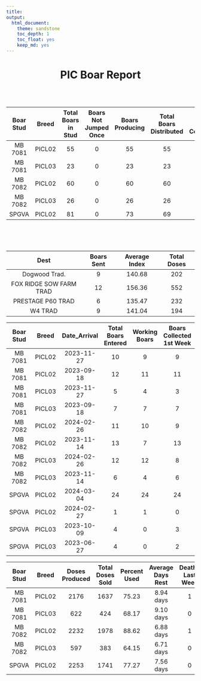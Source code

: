 ```yaml
---
title:
output: 
  html_document: 
    theme: sandstone
    toc_depth: 1
    toc_float: yes
    keep_md: yes
---
```

<style type="text/css">
.main-container {
  max-width: 1800px;
  margin-left: 0px;
  margin-right: 0px
}
</style>

<h1><center>PIC Boar Report</h1>
<br>
<br>


<table class="table" style="font-size: 16px; width: auto !important; margin-left: auto; margin-right: auto;">
 <thead>
  <tr>
   <th style="text-align:center;"> Boar Stud </th>
   <th style="text-align:center;"> Breed </th>
   <th style="text-align:center;"> Total Boars in Stud </th>
   <th style="text-align:center;"> Boars Not Jumped Once </th>
   <th style="text-align:center;"> Boars Producing </th>
   <th style="text-align:center;"> Total Boars Distributed </th>
   <th style="text-align:center;"> Doses Per Collection </th>
   <th style="text-align:center;"> 3 Week Average Boars Distributed </th>
   <th style="text-align:center;"> 3 Week Trashed Collections </th>
   <th style="text-align:center;"> Trash Rate </th>
   <th style="text-align:center;"> Minimum Index of Incoming Boars </th>
   <th style="text-align:center;"> Non-Genetic Removals </th>
  </tr>
 </thead>
<tbody>
  <tr>
   <td style="text-align:center;"> MB 7081 </td>
   <td style="text-align:center;"> PICL02 </td>
   <td style="text-align:center;"> 55 </td>
   <td style="text-align:center;"> 0 </td>
   <td style="text-align:center;"> 55 </td>
   <td style="text-align:center;"> 55 </td>
   <td style="text-align:center;"> 42.92 </td>
   <td style="text-align:center;"> 39.00 </td>
   <td style="text-align:center;"> 0.67 </td>
   <td style="text-align:center;"> 1.42 </td>
   <td style="text-align:center;"> 136.82 </td>
   <td style="text-align:center;"> 0 </td>
  </tr>
  <tr>
   <td style="text-align:center;"> MB 7081 </td>
   <td style="text-align:center;"> PICL03 </td>
   <td style="text-align:center;"> 23 </td>
   <td style="text-align:center;"> 0 </td>
   <td style="text-align:center;"> 23 </td>
   <td style="text-align:center;"> 23 </td>
   <td style="text-align:center;"> 36.36 </td>
   <td style="text-align:center;"> 16.33 </td>
   <td style="text-align:center;"> 0.00 </td>
   <td style="text-align:center;"> 0.00 </td>
   <td style="text-align:center;"> 131.40 </td>
   <td style="text-align:center;"> 2 </td>
  </tr>
  <tr>
   <td style="text-align:center;"> MB 7082 </td>
   <td style="text-align:center;"> PICL02 </td>
   <td style="text-align:center;"> 60 </td>
   <td style="text-align:center;"> 0 </td>
   <td style="text-align:center;"> 60 </td>
   <td style="text-align:center;"> 60 </td>
   <td style="text-align:center;"> 41.50 </td>
   <td style="text-align:center;"> 43.67 </td>
   <td style="text-align:center;"> 0.33 </td>
   <td style="text-align:center;"> 0.53 </td>
   <td style="text-align:center;"> 135.27 </td>
   <td style="text-align:center;"> 0 </td>
  </tr>
  <tr>
   <td style="text-align:center;"> MB 7082 </td>
   <td style="text-align:center;"> PICL03 </td>
   <td style="text-align:center;"> 26 </td>
   <td style="text-align:center;"> 0 </td>
   <td style="text-align:center;"> 26 </td>
   <td style="text-align:center;"> 26 </td>
   <td style="text-align:center;"> 35.69 </td>
   <td style="text-align:center;"> 17.33 </td>
   <td style="text-align:center;"> 1.33 </td>
   <td style="text-align:center;"> 5.19 </td>
   <td style="text-align:center;"> 143.80 </td>
   <td style="text-align:center;"> 0 </td>
  </tr>
  <tr>
   <td style="text-align:center;"> SPGVA </td>
   <td style="text-align:center;"> PICL02 </td>
   <td style="text-align:center;"> 81 </td>
   <td style="text-align:center;"> 0 </td>
   <td style="text-align:center;"> 73 </td>
   <td style="text-align:center;"> 69 </td>
   <td style="text-align:center;"> 40.37 </td>
   <td style="text-align:center;"> 52.67 </td>
   <td style="text-align:center;"> 16.00 </td>
   <td style="text-align:center;"> 20.25 </td>
   <td style="text-align:center;"> 127.38 </td>
   <td style="text-align:center;"> 0 </td>
  </tr>
</tbody>
</table>

<br>
<br>
<br>

<table class="table" style="font-size: 16px; width: auto !important; margin-left: auto; margin-right: auto;">
 <thead>
  <tr>
   <th style="text-align:center;"> Dest </th>
   <th style="text-align:center;"> Boars Sent </th>
   <th style="text-align:center;"> Average Index </th>
   <th style="text-align:center;"> Total Doses </th>
  </tr>
 </thead>
<tbody>
  <tr>
   <td style="text-align:center;"> Dogwood Trad. </td>
   <td style="text-align:center;"> 9 </td>
   <td style="text-align:center;"> 140.68 </td>
   <td style="text-align:center;"> 202 </td>
  </tr>
  <tr>
   <td style="text-align:center;"> FOX RIDGE SOW FARM TRAD </td>
   <td style="text-align:center;"> 12 </td>
   <td style="text-align:center;"> 156.36 </td>
   <td style="text-align:center;"> 552 </td>
  </tr>
  <tr>
   <td style="text-align:center;"> PRESTAGE P60 TRAD </td>
   <td style="text-align:center;"> 6 </td>
   <td style="text-align:center;"> 135.47 </td>
   <td style="text-align:center;"> 232 </td>
  </tr>
  <tr>
   <td style="text-align:center;"> W4 TRAD </td>
   <td style="text-align:center;"> 9 </td>
   <td style="text-align:center;"> 141.04 </td>
   <td style="text-align:center;"> 194 </td>
  </tr>
</tbody>
</table>




<table class="table" style="font-size: 16px; width: auto !important; margin-left: auto; margin-right: auto;">
 <thead>
  <tr>
   <th style="text-align:center;"> Boar Stud </th>
   <th style="text-align:center;"> Breed </th>
   <th style="text-align:center;"> Date_Arrival </th>
   <th style="text-align:center;"> Total Boars Entered </th>
   <th style="text-align:center;"> Working Boars </th>
   <th style="text-align:center;"> Boars Collected 1st Week </th>
   <th style="text-align:center;"> Percent Trained </th>
  </tr>
 </thead>
<tbody>
  <tr>
   <td style="text-align:center;"> MB 7081 </td>
   <td style="text-align:center;"> PICL02 </td>
   <td style="text-align:center;"> 2023-11-27 </td>
   <td style="text-align:center;"> 10 </td>
   <td style="text-align:center;"> 9 </td>
   <td style="text-align:center;"> 9 </td>
   <td style="text-align:center;"> 90.00 </td>
  </tr>
  <tr>
   <td style="text-align:center;"> MB 7081 </td>
   <td style="text-align:center;"> PICL02 </td>
   <td style="text-align:center;"> 2023-09-18 </td>
   <td style="text-align:center;"> 12 </td>
   <td style="text-align:center;"> 11 </td>
   <td style="text-align:center;"> 11 </td>
   <td style="text-align:center;"> 91.67 </td>
  </tr>
  <tr>
   <td style="text-align:center;"> MB 7081 </td>
   <td style="text-align:center;"> PICL03 </td>
   <td style="text-align:center;"> 2023-11-27 </td>
   <td style="text-align:center;"> 5 </td>
   <td style="text-align:center;"> 4 </td>
   <td style="text-align:center;"> 3 </td>
   <td style="text-align:center;"> 60.00 </td>
  </tr>
  <tr>
   <td style="text-align:center;"> MB 7081 </td>
   <td style="text-align:center;"> PICL03 </td>
   <td style="text-align:center;"> 2023-09-18 </td>
   <td style="text-align:center;"> 7 </td>
   <td style="text-align:center;"> 7 </td>
   <td style="text-align:center;"> 7 </td>
   <td style="text-align:center;"> 100.00 </td>
  </tr>
  <tr>
   <td style="text-align:center;"> MB 7082 </td>
   <td style="text-align:center;"> PICL02 </td>
   <td style="text-align:center;"> 2024-02-26 </td>
   <td style="text-align:center;"> 11 </td>
   <td style="text-align:center;"> 10 </td>
   <td style="text-align:center;"> 9 </td>
   <td style="text-align:center;"> 81.82 </td>
  </tr>
  <tr>
   <td style="text-align:center;"> MB 7082 </td>
   <td style="text-align:center;"> PICL02 </td>
   <td style="text-align:center;"> 2023-11-14 </td>
   <td style="text-align:center;"> 13 </td>
   <td style="text-align:center;"> 7 </td>
   <td style="text-align:center;"> 13 </td>
   <td style="text-align:center;"> 100.00 </td>
  </tr>
  <tr>
   <td style="text-align:center;"> MB 7082 </td>
   <td style="text-align:center;"> PICL03 </td>
   <td style="text-align:center;"> 2024-02-26 </td>
   <td style="text-align:center;"> 12 </td>
   <td style="text-align:center;"> 12 </td>
   <td style="text-align:center;"> 8 </td>
   <td style="text-align:center;"> 66.67 </td>
  </tr>
  <tr>
   <td style="text-align:center;"> MB 7082 </td>
   <td style="text-align:center;"> PICL03 </td>
   <td style="text-align:center;"> 2023-11-14 </td>
   <td style="text-align:center;"> 6 </td>
   <td style="text-align:center;"> 4 </td>
   <td style="text-align:center;"> 6 </td>
   <td style="text-align:center;"> 100.00 </td>
  </tr>
  <tr>
   <td style="text-align:center;"> SPGVA </td>
   <td style="text-align:center;"> PICL02 </td>
   <td style="text-align:center;"> 2024-03-04 </td>
   <td style="text-align:center;"> 24 </td>
   <td style="text-align:center;"> 24 </td>
   <td style="text-align:center;"> 24 </td>
   <td style="text-align:center;"> 100.00 </td>
  </tr>
  <tr>
   <td style="text-align:center;"> SPGVA </td>
   <td style="text-align:center;"> PICL02 </td>
   <td style="text-align:center;"> 2024-02-27 </td>
   <td style="text-align:center;"> 1 </td>
   <td style="text-align:center;"> 1 </td>
   <td style="text-align:center;"> 0 </td>
   <td style="text-align:center;"> 0.00 </td>
  </tr>
  <tr>
   <td style="text-align:center;"> SPGVA </td>
   <td style="text-align:center;"> PICL03 </td>
   <td style="text-align:center;"> 2023-10-09 </td>
   <td style="text-align:center;"> 4 </td>
   <td style="text-align:center;"> 0 </td>
   <td style="text-align:center;"> 3 </td>
   <td style="text-align:center;"> 75.00 </td>
  </tr>
  <tr>
   <td style="text-align:center;"> SPGVA </td>
   <td style="text-align:center;"> PICL03 </td>
   <td style="text-align:center;"> 2023-06-27 </td>
   <td style="text-align:center;"> 4 </td>
   <td style="text-align:center;"> 0 </td>
   <td style="text-align:center;"> 2 </td>
   <td style="text-align:center;"> 50.00 </td>
  </tr>
</tbody>
</table>


<table class="table" style="font-size: 16px; width: auto !important; margin-left: auto; margin-right: auto;">
 <thead>
  <tr>
   <th style="text-align:center;"> Boar Stud </th>
   <th style="text-align:center;"> Breed </th>
   <th style="text-align:center;"> Doses Produced </th>
   <th style="text-align:center;"> Total Doses Sold </th>
   <th style="text-align:center;"> Percent Used </th>
   <th style="text-align:center;"> Average Days Rest </th>
   <th style="text-align:center;"> Deaths Last Week </th>
  </tr>
 </thead>
<tbody>
  <tr>
   <td style="text-align:center;"> MB 7081 </td>
   <td style="text-align:center;"> PICL02 </td>
   <td style="text-align:center;"> 2176 </td>
   <td style="text-align:center;"> 1637 </td>
   <td style="text-align:center;"> 75.23 </td>
   <td style="text-align:center;"> 8.94 days </td>
   <td style="text-align:center;"> 1 </td>
  </tr>
  <tr>
   <td style="text-align:center;"> MB 7081 </td>
   <td style="text-align:center;"> PICL03 </td>
   <td style="text-align:center;"> 622 </td>
   <td style="text-align:center;"> 424 </td>
   <td style="text-align:center;"> 68.17 </td>
   <td style="text-align:center;"> 9.10 days </td>
   <td style="text-align:center;"> 0 </td>
  </tr>
  <tr>
   <td style="text-align:center;"> MB 7082 </td>
   <td style="text-align:center;"> PICL02 </td>
   <td style="text-align:center;"> 2232 </td>
   <td style="text-align:center;"> 1978 </td>
   <td style="text-align:center;"> 88.62 </td>
   <td style="text-align:center;"> 6.88 days </td>
   <td style="text-align:center;"> 1 </td>
  </tr>
  <tr>
   <td style="text-align:center;"> MB 7082 </td>
   <td style="text-align:center;"> PICL03 </td>
   <td style="text-align:center;"> 597 </td>
   <td style="text-align:center;"> 383 </td>
   <td style="text-align:center;"> 64.15 </td>
   <td style="text-align:center;"> 6.71 days </td>
   <td style="text-align:center;"> 0 </td>
  </tr>
  <tr>
   <td style="text-align:center;"> SPGVA </td>
   <td style="text-align:center;"> PICL02 </td>
   <td style="text-align:center;"> 2253 </td>
   <td style="text-align:center;"> 1741 </td>
   <td style="text-align:center;"> 77.27 </td>
   <td style="text-align:center;"> 7.56 days </td>
   <td style="text-align:center;"> 0 </td>
  </tr>
</tbody>
</table>






